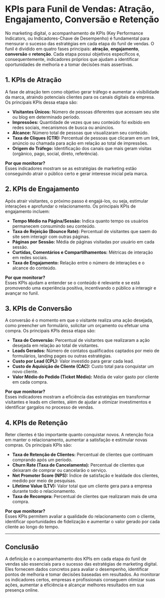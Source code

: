 
# KPIs para Funil de Vendas: Atração, Engajamento, Conversão e Retenção

No marketing digital, o acompanhamento de KPIs (Key Performance Indicators, ou Indicadores-Chave de Desempenho) é fundamental para mensurar o sucesso das estratégias em cada etapa do funil de vendas. O funil é dividido em quatro fases principais: **atração**, **engajamento**, **conversão** e **retenção**. Cada etapa possui objetivos específicos e, consequentemente, indicadores próprios que ajudam a identificar oportunidades de melhoria e a tomar decisões mais assertivas.

## 1. KPIs de Atração

A fase de atração tem como objetivo gerar tráfego e aumentar a visibilidade da marca, atraindo potenciais clientes para os canais digitais da empresa. Os principais KPIs dessa etapa são:

- **Visitantes Únicos:** Número de pessoas diferentes que acessam seu site ou blog em determinado período.
- **Impressões:** Quantidade de vezes que seu conteúdo foi exibido em redes sociais, mecanismos de busca ou anúncios.
- **Alcance:** Número total de pessoas que visualizaram seu conteúdo.
- **Taxa de Cliques (CTR):** Percentual de pessoas que clicaram em um link, anúncio ou chamada para ação em relação ao total de impressões.
- **Origem do Tráfego:** Identificação dos canais que mais geram visitas (orgânico, pago, social, direto, referência).

**Por que monitorar?**  
Esses indicadores mostram se as estratégias de marketing estão conseguindo atrair o público certo e gerar interesse inicial pela marca.

## 2. KPIs de Engajamento

Após atrair visitantes, o próximo passo é engajá-los, ou seja, estimular interações e aprofundar o relacionamento. Os principais KPIs de engajamento incluem:

- **Tempo Médio na Página/Sessão:** Indica quanto tempo os usuários permanecem consumindo seu conteúdo.
- **Taxa de Rejeição (Bounce Rate):** Percentual de visitantes que saem do site sem interagir com outras páginas.
- **Páginas por Sessão:** Média de páginas visitadas por usuário em cada sessão.
- **Curtidas, Comentários e Compartilhamentos:** Métricas de interação em redes sociais.
- **Taxa de Engajamento:** Relação entre o número de interações e o alcance do conteúdo.

**Por que monitorar?**  
Esses KPIs ajudam a entender se o conteúdo é relevante e se está promovendo uma experiência positiva, incentivando o público a interagir e avançar no funil.

## 3. KPIs de Conversão

A conversão é o momento em que o visitante realiza uma ação desejada, como preencher um formulário, solicitar um orçamento ou efetuar uma compra. Os principais KPIs dessa etapa são:

- **Taxa de Conversão:** Percentual de visitantes que realizaram a ação desejada em relação ao total de visitantes.
- **Leads Gerados:** Número de contatos qualificados captados por meio de formulários, landing pages ou outras estratégias.
- **Custo por Lead (CPL):** Valor investido para gerar cada lead.
- **Custo de Aquisição de Cliente (CAC):** Custo total para conquistar um novo cliente.
- **Valor Médio do Pedido (Ticket Médio):** Média de valor gasto por cliente em cada compra.

**Por que monitorar?**  
Esses indicadores mostram a eficiência das estratégias em transformar visitantes e leads em clientes, além de ajudar a otimizar investimentos e identificar gargalos no processo de vendas.

## 4. KPIs de Retenção

Reter clientes é tão importante quanto conquistar novos. A retenção foca em manter o relacionamento, aumentar a satisfação e estimular novas compras. Os principais KPIs são:

- **Taxa de Retenção de Clientes:** Percentual de clientes que continuam comprando após um período.
- **Churn Rate (Taxa de Cancelamento):** Percentual de clientes que deixaram de comprar ou cancelarão o serviço.
- **Net Promoter Score (NPS):** Índice de satisfação e lealdade dos clientes, medido por meio de pesquisas.
- **Lifetime Value (LTV):** Valor total que um cliente gera para a empresa durante todo o relacionamento.
- **Taxa de Recompra:** Percentual de clientes que realizaram mais de uma compra.

**Por que monitorar?**  
Esses KPIs permitem avaliar a qualidade do relacionamento com o cliente, identificar oportunidades de fidelização e aumentar o valor gerado por cada cliente ao longo do tempo.

---

## Conclusão

A definição e o acompanhamento dos KPIs em cada etapa do funil de vendas são essenciais para o sucesso das estratégias de marketing digital. Eles fornecem dados concretos para avaliar o desempenho, identificar pontos de melhoria e tomar decisões baseadas em resultados. Ao monitorar os indicadores certos, empresas e profissionais conseguem otimizar suas ações, aumentar a eficiência e alcançar melhores resultados em sua presença online.
```
